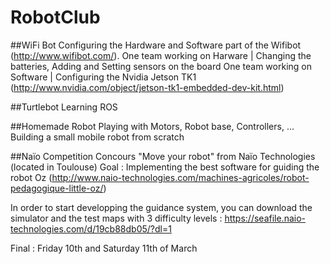 # RobotClub

##WiFi Bot
Configuring the Hardware and Software part of the Wifibot (http://www.wifibot.com/).
One team working on Harware | Changing the batteries, Adding and Setting sensors on the board
One team working on Software | Configuring the Nvidia Jetson TK1 (http://www.nvidia.com/object/jetson-tk1-embedded-dev-kit.html)

##Turtlebot
Learning ROS

##Homemade Robot
Playing with Motors, Robot base, Controllers, ...
Building a small mobile robot from scratch

##Naïo Competition
Concours "Move your robot" from Naïo Technologies (located in Toulouse)
Goal : Implementing the best software for guiding the robot Oz (http://www.naio-technologies.com/machines-agricoles/robot-pedagogique-little-oz/)

In order to start developping the guidance system, you can download the simulator and the test maps with 3 difficulty levels : https://seafile.naio-technologies.com/d/19cb88db05/?dl=1

Final : Friday 10th and Saturday 11th of March
